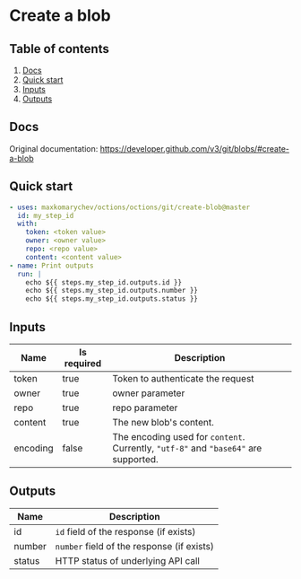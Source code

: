 # Create a blob

## Table of contents

1. [Docs](#docs)
1. [Quick start](#quick-start)
1. [Inputs](#inputs)
1. [Outputs](#outputs)

<a name="quick-start" ></a>
## Docs

Original documentation: https://developer.github.com/v3/git/blobs/#create-a-blob




<a name="quick start" ></a>
## Quick start

```yaml
- uses: maxkomarychev/octions/octions/git/create-blob@master
  id: my_step_id
  with:
    token: <token value>
    owner: <owner value>
    repo: <repo value>
    content: <content value>
- name: Print outputs
  run: |
    echo ${{ steps.my_step_id.outputs.id }}
    echo ${{ steps.my_step_id.outputs.number }}
    echo ${{ steps.my_step_id.outputs.status }}
```


<a name="inputs" ></a>
## Inputs

| Name | Is required | Description |
|---|---|---|
|token|true|Token to authenticate the request
|owner|true|owner parameter
|repo|true|repo parameter
|content|true|The new blob's content.
|encoding|false|The encoding used for `content`. Currently, `"utf-8"` and `"base64"` are supported.

<a name="outputs" ></a>
## Outputs

| Name | Description |
|---|---|
|id|`id` field of the response (if exists)|
|number|`number` field of the response (if exists)|
|status|HTTP status of underlying API call|

